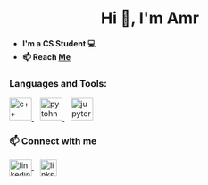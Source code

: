 <h1 align='center'> Hi 👋, I'm Amr </h1>

- **I'm a CS Student 💻**
- **📫 Reach [Me](https://forms.gle/1cpWtZ4oUB1Yce2m7)**

<h3 align="left">Languages and Tools:</h3>
<p align="left"> <a href="https://www.w3schools.com/cpp/" target="blank"> <img src="https://cdn-icons-png.flaticon.com/128/6132/6132222.png" alt="c++" width="40" height="40"/> </a> &ensp; <a href="https://www.python.org/" target="blank"> <img src="https://cdn-icons-png.flaticon.com/128/5968/5968350.png" alt="pytohn" width="40" height="40"/> </a> &ensp; <a href="https://jupyter.org/" target="blank"> <img src="https://upload.wikimedia.org/wikipedia/commons/thumb/3/38/Jupyter_logo.svg/1200px-Jupyter_logo.svg.png" alt="jupyter" width="40" height="40"/> </a> 

<!--![Top Langs](https://github-readme-stats.vercel.app/api/top-langs/?username=amralbaz34&layout=compact&theme=radical) <br>
![amr's GitHub stats](https://github-readme-stats.vercel.app/api?username=amralbaz34&show_icons=true&theme=radical)
-->

</p>

<h3 align="left">📫 Connect with me</h3>
<p align="left">
<a href="https://www.linkedin.com/in/albazamr/" target="blank">
<img align="center" src="https://raw.githubusercontent.com/rahuldkjain/github-profile-readme-generator/master/src/images/icons/Social/linked-in-alt.svg" alt="linkedin" height="30" width="40" />
</a> &ensp;
 <a href=https://lnk.bio/AmrPI target="blank">
<img align="center" src="https://cdn-icons-png.flaticon.com/128/282/282100.png" alt="links" height="30" width="30" />
</a>
</p>
